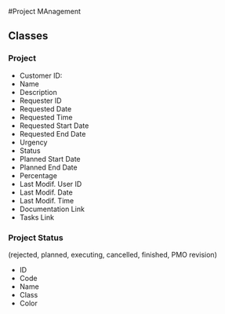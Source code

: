 #Project MAnagement

## Classes
### Project

* Customer ID: 
* Name
* Description
* Requester ID
* Requested Date
* Requested Time
* Requested Start Date
* Requested End Date
* Urgency
* Status
* Planned Start Date
* Planned End Date
* Percentage
* Last Modif. User ID
* Last Modif. Date
* Last Modif. Time
* Documentation Link
* Tasks Link


### Project Status
(rejected, planned, executing, cancelled, finished, PMO revision)


* ID
* Code
* Name
* Class
* Color
